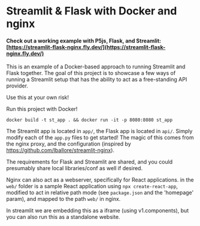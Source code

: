 # Streamlit & Flask with Docker and nginx

#### Check out a working example with P5js, Flask, and Streamlit: [https://streamlit-flask-nginx.fly.dev/](https://streamlit-flask-nginx.fly.dev/)


This is an example of a Docker-based approach to running Streamlit and Flask together. The goal of this project is to showcase a few ways of running a Streamlit setup that has the ability to act as a free-standing API provider. 

Use this at your own risk!

Run this project with Docker!

`docker build -t st_app . && docker run -it -p 8080:8080 st_app`

The Streamlit app is located in `app/`, the Flask app is located in `api/`. Simply modify each of the `app.py` files to get started! The magic of this comes from the nginx proxy, and the configuration (inspired by https://github.com/lballore/streamlit-nginx). 

The requirements for Flask and Streamlit are shared, and you could presumably share local libraries/conf as well if desired.

Nginx can also act as a webserver, specifically for React applications. in the `web/` folder is a sample React application using `npx create-react-app`, modified to act in relative path mode (see `package.json` and the 'homepage' param), and mapped to the path `web/` in nginx. 

In streamlit we are embedding this as a iframe (using v1.components), but you can also run this as a standalone website. 